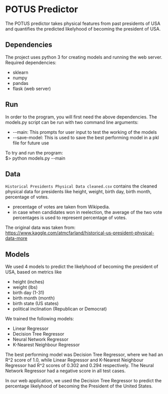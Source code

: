 # POTUS Predictor
The POTUS predictor takes physical features from past presidents of USA and quantifies the predicted likelyhood of becoming the president of USA.
## Dependencies 
The project uses python 3 for creating models and running the web server.
Required dependencies:
* sklearn
* numpy
* pandas
* flask (web server)

## Run
In order to the program, you will first need the above dependencies.
The models.py script can be run with two command line arguments:
* --main: This prompts for user input to test the working of the models
* --save-model: This is used to save the best performing model in a pkl file for future use

To try and run the program:\
$> python models.py --main

## Data
`Historical Presidents Physical Data cleaned.csv` contains the cleaned physical data for presidents like height, weight, birth day, birth month, percentage of votes.

* precentage of votes are taken from Wikipedia.
* in case when candidates won in reelection, the average of the two vote percentages is used to represent percentage of votes.

The original data was taken from: https://www.kaggle.com/atmcfarland/historical-us-president-physical-data-more

## Models
We used 4 models to predict the likelyhood of becoming the president of USA, based on metrics like 
* height (inches)
* weight (lbs)
* birth day (1-31)
* birth month (month)
* birth state (US states)
* political inclination (Republican or Democrat)

We trained the following models:
* Linear Regressor
* Decision Tree Regressor
* Neural Network Regressor
* K-Nearest Neighbour Regressor

The best performing model was Decision Tree Regressor, where we had an R^2 score of 1.0, while Linear Regressor and K-Nearest Neighbour Regressor had R^2 scores of 0.302 and 0.294 respectively. The Neural Network Regressor had a negative score in all test cases. 

In our web application, we used the Decision Tree Regressor to predict the percentage likelyhood of becoming the President of the United States.
